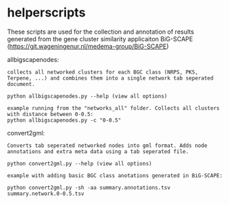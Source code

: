 # helperscripts

These scripts are used for the collection and annotation of results generated from the gene cluster similarity applicaiton BiG-SCAPE (https://git.wageningenur.nl/medema-group/BiG-SCAPE)

allbigscapenodes:

	collects all networked clusters for each BGC class (NRPS, PKS, Terpene, ...) and combines them into a single network tab seperated document.

	python allbigscapenodes.py --help (view all options)

	example running from the "networks_all" folder. Collects all clusters with distance between 0-0.5:
	python allbigscapenodes.py -c "0-0.5"

convert2gml:

	Converts tab seperated networked nodes into gml format. Adds node annotations and extra meta data using a tab seperated file.

	python convert2gml.py --help (view all options)

	example with adding basic BGC class anotations generated in BiG-SCAPE:

	python convert2gml.py -sh -aa summary.annotations.tsv summary.network.0-0.5.tsv
